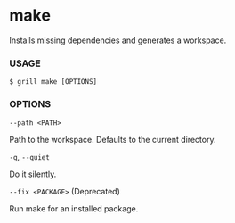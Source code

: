 # make

Installs missing dependencies and generates a workspace.

### USAGE

```
$ grill make [OPTIONS]
```

### OPTIONS

`--path <PATH>`

Path to the workspace. Defaults to the current directory.

`-q`, `--quiet`

Do it silently.

`--fix <PACKAGE>` (Deprecated)

Run make for an installed package.
